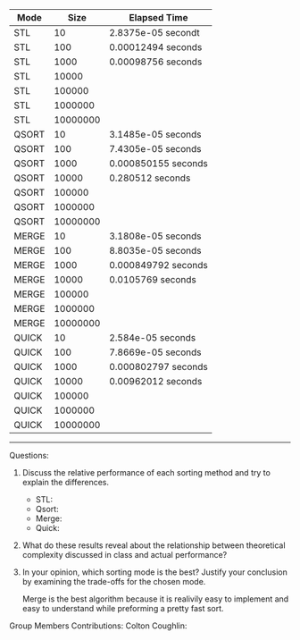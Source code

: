 | Mode  | Size     | Elapsed Time        |
|-------|----------|---------------------|
| STL   | 10       | 2.8375e-05 secondt  |
| STL   | 100      | 0.00012494 seconds  |
| STL   | 1000     | 0.00098756 seconds  |
| STL   | 10000    |                     |
| STL   | 100000   |                     |
| STL   | 1000000  |                     |
| STL   | 10000000 |                     |
| QSORT | 10       | 3.1485e-05 seconds  |
| QSORT | 100      | 7.4305e-05 seconds  |
| QSORT | 1000     | 0.000850155 seconds |
| QSORT | 10000    | 0.280512 seconds    |
| QSORT | 100000   |                     |
| QSORT | 1000000  |                     |
| QSORT | 10000000 |                     |
| MERGE | 10       | 3.1808e-05 seconds  |
| MERGE | 100      | 8.8035e-05 seconds  |
| MERGE | 1000     | 0.000849792 seconds |
| MERGE | 10000    | 0.0105769 seconds   |
| MERGE | 100000   |                     |
| MERGE | 1000000  |                     |
| MERGE | 10000000 |                     |
| QUICK | 10       | 2.584e-05 seconds   |
| QUICK | 100      | 7.8669e-05 seconds  |
| QUICK | 1000     | 0.000802797 seconds |
| QUICK | 10000    | 0.00962012 seconds  |
| QUICK | 100000   |                     |
| QUICK | 1000000  |                     |
| QUICK | 10000000 |                     |
------------------------------------

Questions:
1) Discuss the relative performance of each sorting method and try to explain the differences.

     - STL:
     - Qsort:
     - Merge:
     - Quick:
     
2) What do these results reveal about the relationship between theoretical complexity discussed in class and actual performance?
     
3) In your opinion, which sorting mode is the best? Justify your conclusion by examining the trade-offs for the chosen mode.

     Merge is the best algorithm because it is realivily easy to implement and easy to understand while preforming a pretty fast sort.

Group Members Contributions:
  Colton Coughlin:
  
